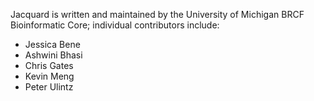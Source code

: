 Jacquard is written and maintained by the University of Michigan 
BRCF Bioinformatic Core; individual contributors include:

* Jessica Bene
* Ashwini Bhasi
* Chris Gates
* Kevin Meng
* Peter Ulintz